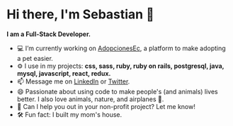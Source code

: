 # Hi there, I'm Sebastian 👋

**I am a Full-Stack Developer.**

- 💻 I’m currently working on [AdopcionesEc](https://github.com/sebGilR/AdopcionesEc), a platform to make adopting a pet easier.
- ⚙️ I use in my projects: **css, sass, ruby, ruby on rails, postgresql, java, mysql, javascript, react, redux.**
- 📫 Message me on [LinkedIn](https://www.linkedin.com/in/sebastiangilrodriguez/) or [Twitter](https://twitter.com/sebGilR).
- 😄 Passionate about using code to make people's (and animals) lives better. I also love animals, nature, and airplanes 🛫.
- 🛑 Can I help you out in your non-profit project? Let me know!
- 🛠 Fun fact: I built my mom's house.
